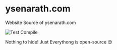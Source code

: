 # ysenarath.com

Website Source of ysenarath.com

![Test Compile](https://github.com/ysenarath/ysenarath.com/workflows/Test%20Compile/badge.svg?branch=master)

Nothing to hide! Just Everythong is open-source 😊
